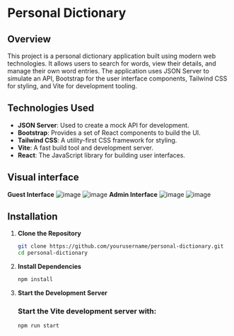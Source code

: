 # Personal Dictionary

## Overview

This project is a personal dictionary application built using modern web technologies. It allows users to search for words, view their details, and manage their own word entries. The application uses JSON Server to simulate an API, Bootstrap for the user interface components, Tailwind CSS for styling, and Vite for development tooling.

## Technologies Used

- **JSON Server**: Used to create a mock API for development.
- **Bootstrap**: Provides a set of React components to build the UI.
- **Tailwind CSS**: A utility-first CSS framework for styling.
- **Vite**: A fast build tool and development server.
- **React**: The JavaScript library for building user interfaces.

## Visual interface

**Guest Interface**
![image](https://github.com/user-attachments/assets/8509c49c-acba-485c-8f2a-589500f5f9e8)
![image](https://github.com/user-attachments/assets/3359938d-2b44-4edb-bcc8-fdb5ec68c016)
**Admin Interface**
![image](https://github.com/user-attachments/assets/f4211a03-235f-4d7f-b9ec-90672a27cb91)
![image](https://github.com/user-attachments/assets/fb293f8c-86f1-428b-a2fa-86df19c57c02)


## Installation

1. **Clone the Repository**

   ```bash
   git clone https://github.com/yourusername/personal-dictionary.git
   cd personal-dictionary
   ```

2. **Install Dependencies**

    ```bash
    npm install
    ```
    
3. **Start the Development Server**

    ### Start the Vite development server with:

    ```bash
    npm run start
    ```
